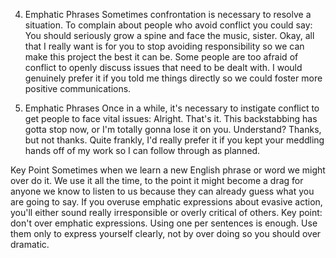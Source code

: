 4. Emphatic Phrases
Sometimes confrontation is necessary to resolve a situation. To complain about people who avoid conflict you could say:
You should seriously grow a spine and face the music, sister.
Okay, all that I really want is for you to stop avoiding responsibility so we can make this project the best it can be.
Some people are too afraid of conflict to openly discuss issues that need to be dealt with.
I would genuinely prefer it if you told me things directly so we could foster more positive communications.

6. Emphatic Phrases
Once in a while, it's necessary to instigate conflict to get people to face vital issues:
Alright. That's it. This backstabbing has gotta stop now, or I'm totally gonna lose it on you. Understand?
Thanks, but not thanks. Quite frankly, I'd really prefer it if you kept your meddling hands off of my work so I can follow through as planned.

Key Point
Sometimes when we learn a new English phrase or word we might over do it. We use it all the time, to the point it might become a drag for anyone we know to listen to us because they can already guess what you are going to say. If you overuse emphatic expressions about evasive action, you'll either sound really irresponsible or overly critical of others.
Key point: don't over emphatic expressions. Using one per sentences is enough. Use them only to express yourself clearly, not by over doing so you should over dramatic.




